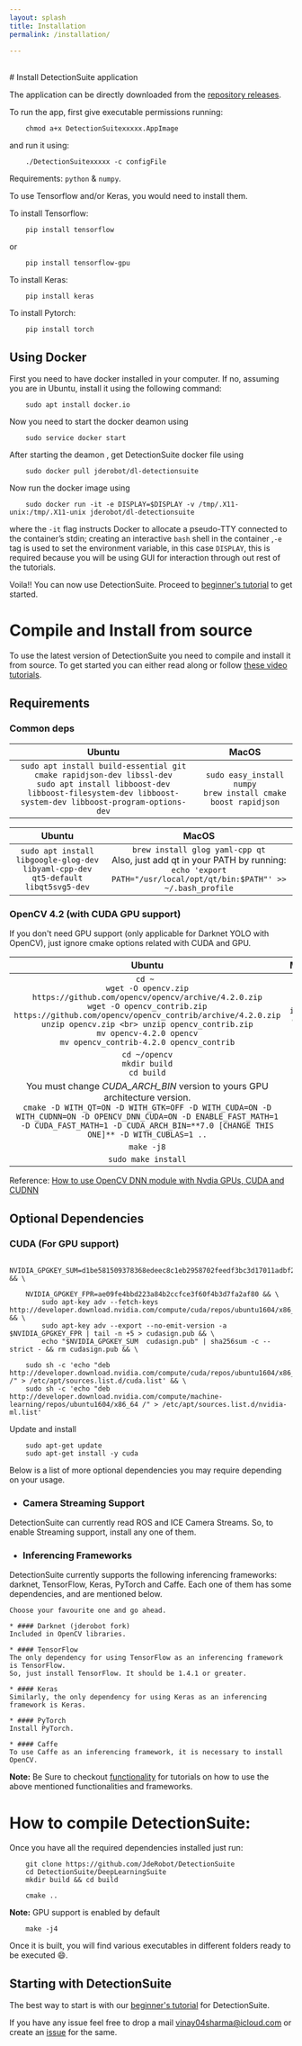 ```yaml
---
layout: splash
title: Installation
permalink: /installation/

---
```


<br>
# Install DetectionSuite application
 
The application can be directly downloaded from the [repository releases](https://github.com/JdeRobot/DetectionSuite/releases/tag/continuous).

To run the app, first give executable permissions running:  
```
    chmod a+x DetectionSuitexxxxx.AppImage
```
and run it using:  
```
    ./DetectionSuitexxxxx -c configFile
```


Requirements: `python` & `numpy`.

To use Tensorflow and/or Keras, you would need to install them.

To install Tensorflow:
```
    pip install tensorflow
```
or

```
    pip install tensorflow-gpu
```
To install Keras:
```
    pip install keras
```

To install Pytorch:
```
    pip install torch
```


## Using Docker  
First you need to have docker installed in your computer. If no, assuming you are in Ubuntu, install it using the following command:

```
    sudo apt install docker.io
```

Now you need to start the docker deamon using
```
    sudo service docker start
```

After starting the deamon , get DetectionSuite docker file using
```
    sudo docker pull jderobot/dl-detectionsuite
```

Now run the docker image using
```
    sudo docker run -it -e DISPLAY=$DISPLAY -v /tmp/.X11-unix:/tmp/.X11-unix jderobot/dl-detectionsuite
```
where the ```-it``` flag instructs Docker to allocate a pseudo-TTY connected to the container’s stdin; creating an interactive ```bash``` shell in the container ,```-e``` tag is used to set the environment variable, in this case ```DISPLAY```, this is required because you will be using GUI for interaction through out rest of the tutorials.

Voila!! You can now use DetectionSuite. Proceed to [beginner's tutorial](../resources/tutorial/) to get started.

# Compile and Install from source
To use the latest version of DetectionSuite you need to compile and install it from source.
To get started you can either read along or follow [these video tutorials](https://www.youtube.com/watch?v=HYuFFTnEn5s&list=PLgB5c9xg9C91DJ30WFlHfHAhMECeho-gU).
## Requirements

### Common deps


| Ubuntu   |      MacOS      |  
|:-------------:|:-------------:|
| `sudo apt install build-essential git cmake rapidjson-dev libssl-dev` <br> `sudo apt install libboost-dev libboost-filesystem-dev libboost-system-dev libboost-program-options-dev` | `sudo easy_install numpy` <br> `brew install cmake boost rapidjson` | 
       

| Ubuntu   |      MacOS      |  
|:-------------:|:-------------:|
| `sudo apt install libgoogle-glog-dev libyaml-cpp-dev qt5-default libqt5svg5-dev` |    `brew install glog yaml-cpp qt` <br> Also, just add qt in your PATH by running: <br> `echo 'export PATH="/usr/local/opt/qt/bin:$PATH"' >> ~/.bash_profile`   |

### OpenCV 4.2 (with CUDA GPU support) 

If you don't need GPU support (only applicable for Darknet YOLO with OpenCV), just ignore cmake options related with CUDA and GPU.

| Ubuntu   |      MacOS      |  
|:-------------:|:-------------:|
| `cd ~ `<br> `wget -O opencv.zip https://github.com/opencv/opencv/archive/4.2.0.zip` <br> `wget -O opencv_contrib.zip https://github.com/opencv/opencv_contrib/archive/4.2.0.zip` <br> `unzip opencv.zip <br> unzip opencv_contrib.zip` <br> `mv opencv-4.2.0 opencv` <br> `mv opencv_contrib-4.2.0 opencv_contrib` | `brew install opencv` |
| `cd ~/opencv` <br> `mkdir build` <br> `cd build` | |
|  You must change *CUDA_ARCH_BIN* version to yours GPU architecture version. <br> `cmake -D WITH_QT=ON -D WITH_GTK=OFF -D WITH_CUDA=ON -D WITH_CUDNN=ON -D OPENCV_DNN_CUDA=ON -D ENABLE_FAST_MATH=1 -D CUDA_FAST_MATH=1 -D CUDA_ARCH_BIN=**7.0 [CHANGE THIS ONE]** -D WITH_CUBLAS=1 ..` | |
| `make -j8` | |
| `sudo make install` | |

Reference: [How to use OpenCV DNN module with Nvdia GPUs, CUDA and CUDNN](https://www.pyimagesearch.com/2020/02/03/how-to-use-opencvs-dnn-module-with-nvidia-gpus-cuda-and-cudnn/)


## Optional Dependencies

### CUDA (For GPU support)

```
    NVIDIA_GPGKEY_SUM=d1be581509378368edeec8c1eb2958702feedf3bc3d17011adbf24efacce4ab5 && \

    NVIDIA_GPGKEY_FPR=ae09fe4bbd223a84b2ccfce3f60f4b3d7fa2af80 && \
        sudo apt-key adv --fetch-keys http://developer.download.nvidia.com/compute/cuda/repos/ubuntu1604/x86_64/7fa2af80.pub && \
        sudo apt-key adv --export --no-emit-version -a $NVIDIA_GPGKEY_FPR | tail -n +5 > cudasign.pub && \
        echo "$NVIDIA_GPGKEY_SUM  cudasign.pub" | sha256sum -c --strict - && rm cudasign.pub && \

    sudo sh -c 'echo "deb http://developer.download.nvidia.com/compute/cuda/repos/ubuntu1604/x86_64 /" > /etc/apt/sources.list.d/cuda.list' && \
    sudo sh -c 'echo "deb http://developer.download.nvidia.com/compute/machine-learning/repos/ubuntu1604/x86_64 /" > /etc/apt/sources.list.d/nvidia-ml.list'
```

Update and install

```
    sudo apt-get update
    sudo apt-get install -y cuda
```

Below is a list of more optional dependencies you may require depending on your usage.

* ### Camera Streaming Support
DetectionSuite can currently read ROS and ICE Camera Streams. So, to enable Streaming support, install any one of them.

* ### Inferencing Frameworks
DetectionSuite currently supports the following inferencing frameworks: darknet, TensorFlow, Keras, PyTorch and Caffe.
Each one of them has some dependencies, and are mentioned below.

    Choose your favourite one and go ahead.

    * #### Darknet (jderobot fork)
    Included in OpenCV libraries.

    * #### TensorFlow
    The only dependency for using TensorFlow as an inferencing framework is TensorFlow.
    So, just install TensorFlow. It should be 1.4.1 or greater.

    * #### Keras
    Similarly, the only dependency for using Keras as an inferencing framework is Keras.
    
    * #### PyTorch
    Install PyTorch.
    
    * #### Caffe
    To use Caffe as an inferencing framework, it is necessary to install OpenCV.


**Note:** Be Sure to checkout [functionality](../functionality/command_line_application) for tutorials on how to use the above mentioned functionalities and frameworks.  

# How to compile DetectionSuite:

Once you have all the required dependencies installed just run:

```
    git clone https://github.com/JdeRobot/DetectionSuite
    cd DetectionSuite/DeepLearningSuite
    mkdir build && cd build
```
```
    cmake ..
```
**Note:** GPU support is enabled by default
```
    make -j4
```

Once it is built, you will find various executables in different folders ready to be executed :smile:.

## Starting with DetectionSuite
The best way to start is with our [beginner's tutorial](../resources/tutorial/) for DetectionSuite.

If you have any issue feel free to drop a mail <vinay04sharma@icloud.com> or create an [issue](https://github.com/JdeRobot/DetectionSuite/issues) for the same.
